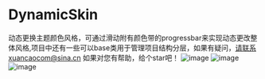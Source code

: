 # DynamicSkin
动态更换主题颜色风格，可通过滑动附有颜色带的progressbar来实现动态更改整体风格,项目中还有一些可以base类用于管理项目结构分层，如果有疑问，请联系xuancaocom@sina.cn  如果对您有帮助，给个star吧！
![image](https://github.com/xuancao/DynamicSkin/blob/master/screenshot/skinchange1.png)
![image](https://github.com/xuancao/DynamicSkin/blob/master/screenshot/skinchange2.png)
![image](https://github.com/xuancao/DynamicSkin/blob/master/screenshot/skinchange3.png)
